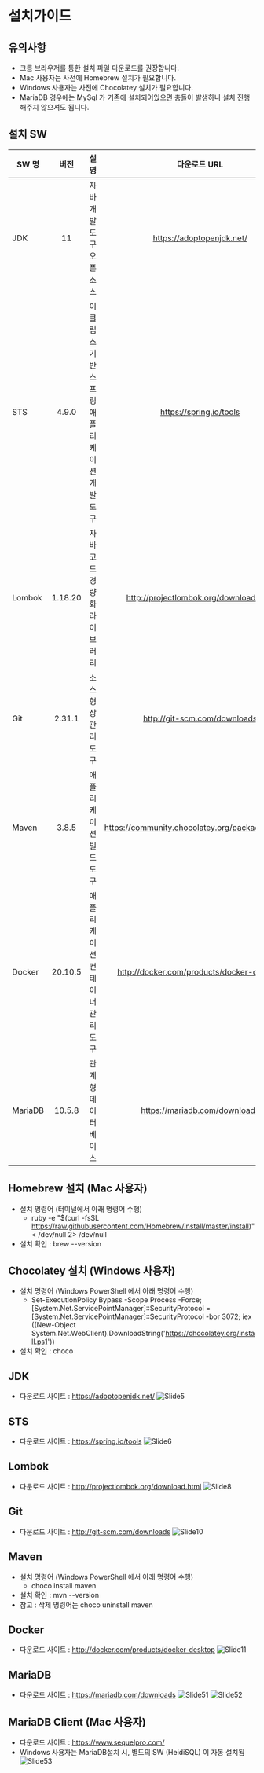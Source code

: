 # 설치가이드
## 유의사항
* 크롬 브라우저를 통한 설치 파일 다운로드를 권장합니다.
* Mac 사용자는 사전에 Homebrew 설치가 필요합니다.
* Windows 사용자는 사전에 Chocolatey 설치가 필요합니다.
* MariaDB 경우에는 MySql 가 기존에 설치되어있으면 충돌이 발생하니 설치 진행해주지 않으셔도 됩니다.

## 설치 SW
| SW 명 | 버전 | 설명 | 다운로드 URL |
|---|:---:|:---:|:---:|
|JDK|11|자바 개발 도구 오픈소스|https://adoptopenjdk.net/|
| STS | 4.9.0 | 이클립스 기반 스프링 애플리케이션 개발 도구 | https://spring.io/tools |
| Lombok | 1.18.20 | 자바 코드 경량화 라이브러리 | http://projectlombok.org/download.html |
| Git | 2.31.1 | 소스 형상 관리 도구 | http://git-scm.com/downloads |
| Maven | 3.8.5 | 애플리케이션 빌드 도구 | https://community.chocolatey.org/packages/maven |
| Docker | 20.10.5 | 애플리케이션 컨테이너 관리 도구 | http://docker.com/products/docker-desktop |
| MariaDB | 10.5.8 | 관계형 데이터 베이스 | https://mariadb.com/downloads |

## Homebrew 설치 (Mac 사용자)
- 설치 명령어 (터미널에서 아래 명령어 수행)
  - ruby -e "$(curl -fsSL https://raw.githubusercontent.com/Homebrew/install/master/install)" < /dev/null 2> /dev/null
- 설치 확인 : brew --version

## Chocolatey 설치 (Windows 사용자)
- 설치 명령어 (Windows PowerShell 에서 아래 명령어 수행)
  - Set-ExecutionPolicy Bypass -Scope Process -Force; [System.Net.ServicePointManager]::SecurityProtocol = [System.Net.ServicePointManager]::SecurityProtocol -bor 3072; iex ((New-Object System.Net.WebClient).DownloadString('https://chocolatey.org/install.ps1'))
- 설치 확인 : choco

## JDK
- 다운로드 사이트 : https://adoptopenjdk.net/
![Slide5](https://user-images.githubusercontent.com/62231786/123755254-ad8a2b80-d8f6-11eb-8e4e-5f6317bf9cb3.png)

## STS
- 다운로드 사이트 : https://spring.io/tools
![Slide6](https://user-images.githubusercontent.com/62231786/123755247-ac58fe80-d8f6-11eb-98ed-ccf4c564293e.png)

## Lombok
- 다운로드 사이트 : http://projectlombok.org/download.html
![Slide8](https://user-images.githubusercontent.com/62231786/123755234-a9f6a480-d8f6-11eb-8610-f9fa575b1726.png)

## Git
- 다운로드 사이트 : http://git-scm.com/downloads
![Slide10](https://user-images.githubusercontent.com/62231786/123755229-a8c57780-d8f6-11eb-9b27-6712ac8794ea.png)

## Maven
- 설치 명령어 (Windows PowerShell 에서 아래 명령어 수행)
  - choco install maven
- 설치 확인 : mvn --version
- 참고 : 삭제 명령어는 choco uninstall maven

## Docker
- 다운로드 사이트 : http://docker.com/products/docker-desktop
![Slide11](https://user-images.githubusercontent.com/62231786/123755221-a7944a80-d8f6-11eb-93ef-2c61a124768e.png)

## MariaDB
- 다운로드 사이트 : https://mariadb.com/downloads
![Slide51](https://user-images.githubusercontent.com/62231786/123883833-c04b4180-d984-11eb-9517-406de2971d81.png)
![Slide52](https://user-images.githubusercontent.com/62231786/123883831-bfb2ab00-d984-11eb-9349-3765e0768afd.png)

## MariaDB Client (Mac 사용자)
- 다운로드 사이트 : https://www.sequelpro.com/
- Windows 사용자는 MariaDB설치 시, 별도의 SW (HeidiSQL) 이 자동 설치됨
![Slide53](https://user-images.githubusercontent.com/62231786/123883827-be817e00-d984-11eb-8f1e-ec8315ac2694.png)
